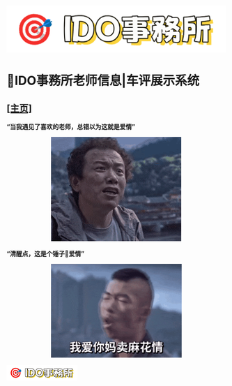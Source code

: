 ![logo](img/logo.png)

# __🏣IDO事務所老师信息|车评展示系统__ 


## __[[主页]](https://idosws.github.io/)__     



__“当我遇见了喜欢的老师，总错以为这就是爱情”__
<div align="center">
  <img src="img/zheshiaiqing.gif" alt="爱情" width="300">
</div>




__“清醒点，这是个锤子🔨爱情”__
<div align="center">
  <img src="img/ainimamaipi.gif" alt="爱锤子" width="300">
</div>





![logo](img/logo-small.png)
